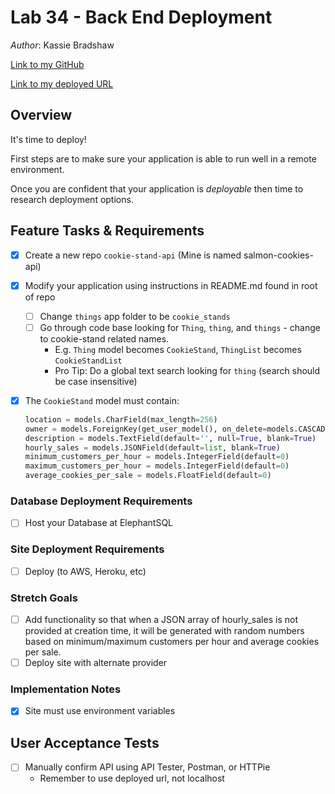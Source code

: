 # Lab 34 - Back End Deployment

*Author*: Kassie Bradshaw

[Link to my GitHub](https://github.com/kassiebradshaw/cookie-stand-api)

[Link to my deployed URL](tbd)

## Overview

It's time to deploy!

First steps are to make sure your application is able to run well in a remote environment.

Once you are confident that your application is *deployable* then time to research deployment options.

## Feature Tasks & Requirements

* [x] Create a new repo `cookie-stand-api` (Mine is named salmon-cookies-api)
* [x] Modify your application using instructions in README.md found in root of repo
  * [ ] Change `things` app folder to be `cookie_stands`
  * [ ] Go through code base looking for `Thing`, `thing`, and `things` - change to cookie-stand related names.
    * E.g. `Thing` model becomes `CookieStand`, `ThingList` becomes `CookieStandList`
    * Pro Tip: Do a global text search looking for `thing` (search should be case insensitive)

* [x] The `CookieStand` model must contain:

    ```python
    location = models.CharField(max_length=256)
    owner = models.ForeignKey(get_user_model(), on_delete=models.CASCADE, null=True, blank=True)
    description = models.TextField(default='', null=True, blank=True)
    hourly_sales = models.JSONField(default=list, blank=True)
    minimum_customers_per_hour = models.IntegerField(default=0)
    maximum_customers_per_hour = models.IntegerField(default=0)
    average_cookies_per_sale = models.FloatField(default=0)
    ```

### Database Deployment Requirements

* [ ] Host your Database at ElephantSQL

### Site Deployment Requirements

* [ ] Deploy (to AWS, Heroku, etc)

### Stretch Goals

* [ ] Add functionality so that when a JSON array of hourly_sales is not provided at creation time, it will be generated with random numbers based on minimum/maximum customers per hour and average cookies per sale.
* [ ] Deploy site with alternate provider

### Implementation Notes

* [x] Site must use environment variables

## User Acceptance Tests

* [ ] Manually confirm API using API Tester, Postman, or HTTPie
  * Remember to use deployed url, not localhost
